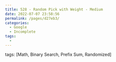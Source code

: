 ```yaml
---
title: 528 - Random Pick with Weight - Medium
date: 2022-07-07 23:58:56
permalink: /pages/d27eb3/
categories:
  - Google
  - Incomplete
tags:
  - 
---
```

tags: [Math, Binary Search, Prefix Sum, Randomized]